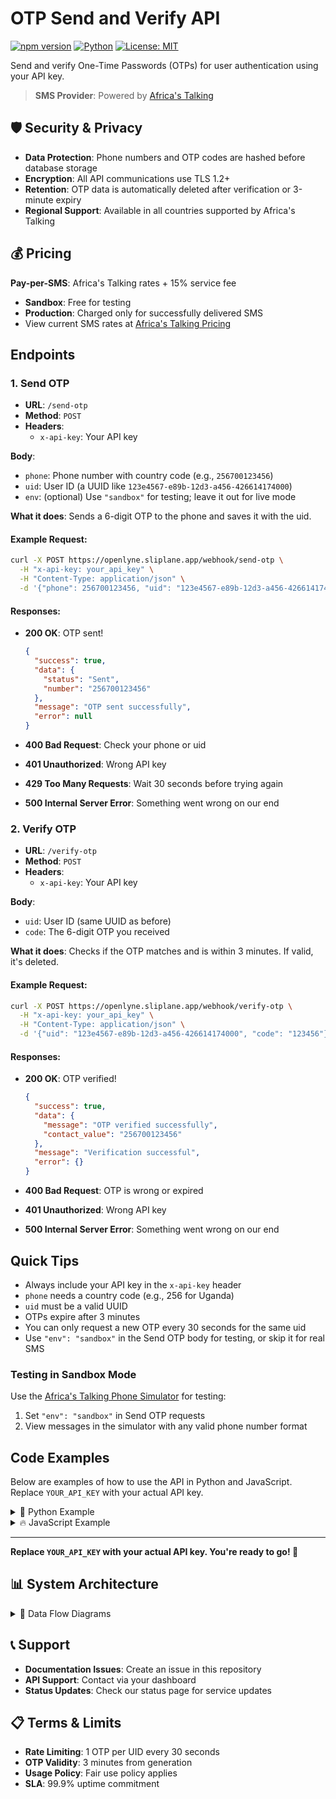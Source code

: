# OTP Send and Verify API

[![npm version](https://badge.fury.io/js/openlyne-otp.svg)](https://badge.fury.io/js/openlyne-otp)
[![Python](https://img.shields.io/badge/python-3.6%2B-blue.svg)](https://python.org)
[![License: MIT](https://img.shields.io/badge/License-MIT-yellow.svg)](https://opensource.org/licenses/MIT)


Send and verify One-Time Passwords (OTPs) for user authentication using your API key.

> **SMS Provider**: Powered by [Africa's Talking](https://africastalking.com/)

## 🛡️ Security & Privacy

- **Data Protection**: Phone numbers and OTP codes are hashed before database storage
- **Encryption**: All API communications use TLS 1.2+
- **Retention**: OTP data is automatically deleted after verification or 3-minute expiry
- **Regional Support**: Available in all countries supported by Africa's Talking

## 💰 Pricing

**Pay-per-SMS**: Africa's Talking rates + 15% service fee
- **Sandbox**: Free for testing
- **Production**: Charged only for successfully delivered SMS
- View current SMS rates at [Africa's Talking Pricing](https://africastalking.com/pricing)

## Endpoints

### 1. Send OTP

- **URL**: `/send-otp`
- **Method**: `POST`
- **Headers**:
  - `x-api-key`: Your API key

**Body**:
- `phone`: Phone number with country code (e.g., `256700123456`)
- `uid`: User ID (a UUID like `123e4567-e89b-12d3-a456-426614174000`)
- `env`: (optional) Use `"sandbox"` for testing; leave it out for live mode

**What it does**: Sends a 6-digit OTP to the phone and saves it with the uid.

#### Example Request:
```bash
curl -X POST https://openlyne.sliplane.app/webhook/send-otp \
  -H "x-api-key: your_api_key" \
  -H "Content-Type: application/json" \
  -d '{"phone": 256700123456, "uid": "123e4567-e89b-12d3-a456-426614174000", "env": "sandbox"}'
```

#### Responses:

- **200 OK**: OTP sent!
  ```json
  {
    "success": true,
    "data": {
      "status": "Sent",
      "number": "256700123456"
    },
    "message": "OTP sent successfully",
    "error": null
  }
  ```

- **400 Bad Request**: Check your phone or uid
- **401 Unauthorized**: Wrong API key
- **429 Too Many Requests**: Wait 30 seconds before trying again
- **500 Internal Server Error**: Something went wrong on our end

### 2. Verify OTP

- **URL**: `/verify-otp`
- **Method**: `POST`
- **Headers**:
  - `x-api-key`: Your API key

**Body**:
- `uid`: User ID (same UUID as before)
- `code`: The 6-digit OTP you received

**What it does**: Checks if the OTP matches and is within 3 minutes. If valid, it's deleted.

#### Example Request:
```bash
curl -X POST https://openlyne.sliplane.app/webhook/verify-otp \
  -H "x-api-key: your_api_key" \
  -H "Content-Type: application/json" \
  -d '{"uid": "123e4567-e89b-12d3-a456-426614174000", "code": "123456"}'
```

#### Responses:

- **200 OK**: OTP verified!
  ```json
  {
    "success": true,
    "data": {
      "message": "OTP verified successfully",
      "contact_value": "256700123456"
    },
    "message": "Verification successful",
    "error": {}
  }
  ```

- **400 Bad Request**: OTP is wrong or expired
- **401 Unauthorized**: Wrong API key
- **500 Internal Server Error**: Something went wrong on our end

## Quick Tips

- Always include your API key in the `x-api-key` header
- `phone` needs a country code (e.g., 256 for Uganda)
- `uid` must be a valid UUID
- OTPs expire after 3 minutes
- You can only request a new OTP every 30 seconds for the same uid
- Use `"env": "sandbox"` in the Send OTP body for testing, or skip it for real SMS

### Testing in Sandbox Mode

Use the [Africa's Talking Phone Simulator](https://simulator.africastalking.com/simulator) for testing:
1. Set `"env": "sandbox"` in Send OTP requests
2. View messages in the simulator with any valid phone number format

## Code Examples

Below are examples of how to use the API in Python and JavaScript. Replace `YOUR_API_KEY` with your actual API key.

<details>
<summary>🐍 Python Example</summary>

```python
import requests
import json

# Base URL for your n8n instance
BASE_URL = "https://openlyne.sliplane.app/webhook"
API_KEY = "YOUR_API_KEY"
HEADERS = {"x-api-key": API_KEY, "Content-Type": "application/json"}

def send_otp(phone, uid, env="sandbox"):
    url = f"{BASE_URL}/send-otp"
    data = {"phone": phone, "uid": uid, "env": env}
    try:
        response = requests.post(url, headers=HEADERS, json=data)
        response.raise_for_status()
        return response.json()
    except requests.RequestException as e:
        return {"error": str(e)}

def verify_otp(uid, code):
    url = f"{BASE_URL}/verify-otp"
    data = {"uid": uid, "code": code}
    try:
        response = requests.post(url, headers=HEADERS, json=data)
        response.raise_for_status()
        return response.json()
    except requests.RequestException as e:
        return {"error": str(e)}

# Example usage
phone = 256700123456
uid = "123e4567-e89b-12d3-a456-426614174000"
print(send_otp(phone, uid))  # Sends OTP
print(verify_otp(uid, "123456"))  # Verifies OTP
```

</details>

<details>
<summary>🔥 JavaScript Example</summary>

```javascript
const BASE_URL = "https://openlyne.sliplane.app/webhook";
const API_KEY = "YOUR_API_KEY";
const HEADERS = {
  "x-api-key": API_KEY,
  "Content-Type": "application/json"
};

async function sendOTP(phone, uid, env = "sandbox") {
  try {
    const response = await fetch(`${BASE_URL}/send-otp`, {
      method: "POST",
      headers: HEADERS,
      body: JSON.stringify({ phone, uid, env })
    });
    return await response.json();
  } catch (error) {
    return { error: error.message };
  }
}

async function verifyOTP(uid, code) {
  try {
    const response = await fetch(`${BASE_URL}/verify-otp`, {
      method: "POST",
      headers: HEADERS,
      body: JSON.stringify({ uid, code })
    });
    return await response.json();
  } catch (error) {
    return { error: error.message };
  }
}

// Example usage
const phone = 256700123456;
const uid = "123e4567-e89b-12d3-a456-426614174000";
sendOTP(phone, uid).then(console.log); // Sends OTP
verifyOTP(uid, "123456").then(console.log); // Verifies OTP
```

</details>

---

**Replace `YOUR_API_KEY` with your actual API key. You're ready to go! 🚀**

## 📊 System Architecture

<details>
<summary>🔄 Data Flow Diagrams</summary>

Below are flowcharts showing the workflows for the Send OTP and Verify OTP endpoints. The Send OTP process includes a step to hash the OTP before saving it to the database for security.

### Send OTP Flowchart

```mermaid
graph TD
    A[Receive POST /send-otp] --> B{Valid API Key?}
    B -->|No| C[Return 401 Unauthorized]
    B -->|Yes| D{Valid Phone & UUID?}
    D -->|No| E[Return 400 Bad Request]
    D -->|Yes| F[Check DB for OTP]
    F --> G{Recent OTP < 30s?}
    G -->|Yes| H[Return 429 Too Many Requests]
    G -->|No| I[Generate OTP]
    I --> J[Hash OTP]
    J --> K{Env = Sandbox?}
    K -->|Yes| L[Send SMS via Sandbox]
    K -->|No| M[Send SMS via Production]
    L --> N[Save Hashed OTP to DB]
    M --> N
    N --> O{SMS & DB Success?}
    O -->|Yes| P[Return 200 OK]
    O -->|No| Q[Return Error (e.g., 500)]
```

### Verify OTP Flowchart

```mermaid
graph TD
    A[Receive POST /verify-otp] --> B{Valid API Key?}
    B -->|No| C[Return 401 Unauthorized]
    B -->|Yes| D{Valid UUID & 6-Digit Code?}
    D -->|No| E[Return 400 Bad Request]
    D -->|Yes| F[Query DB for Hashed OTP]
    F --> G{OTP Matches & < 3min?}
    G -->|No| H[Return 400 Invalid OTP]
    G -->|Yes| I[Delete OTP from DB]
    I --> J{Deletion Success?}
    J -->|Yes| K[Return 200 OK]
    J -->|No| L[Return 500 Internal Server Error]
```

### Notes on Security
- The OTP is hashed before being stored in the database to enhance security
- During verification, the provided OTP is hashed and compared with the stored hash
- All data is validated within the 3-minute validity period

</details>

## 📞 Support

- **Documentation Issues**: Create an issue in this repository
- **API Support**: Contact via your dashboard
- **Status Updates**: Check our status page for service updates

## 📋 Terms & Limits

- **Rate Limiting**: 1 OTP per UID every 30 seconds
- **OTP Validity**: 3 minutes from generation
- **Usage Policy**: Fair use policy applies
- **SLA**: 99.9% uptime commitment
